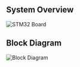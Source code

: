 ## System Overview

![STM32 Board](STM32.jpeg)

## Block Diagram

![Block Diagram](images/diagram.png)
